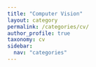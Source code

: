 ```yaml
---
title: "Computer Vision"
layout: category
permalink: /categories/cv/
author_profile: true
taxonomy: cv
sidebar:
  nav: "categories"
---
```

